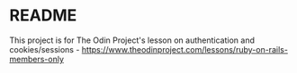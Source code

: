 # README

This project is for The Odin Project's lesson on authentication and cookies/sessions - https://www.theodinproject.com/lessons/ruby-on-rails-members-only 

